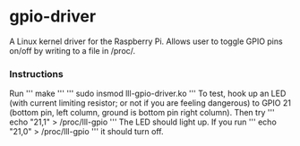 # gpio-driver
A Linux kernel driver for the Raspberry Pi. Allows user to toggle GPIO pins on/off by writing to a file in /proc/.
### Instructions
Run 
'''
make
'''
'''
sudo insmod lll-gpio-driver.ko
'''
To test, hook up an LED (with current limiting resistor; or not if you are feeling dangerous) to GPIO 21 (bottom pin, left column, ground is bottom pin right column). Then try
'''
echo "21,1" > /proc/lll-gpio
'''
The LED should light up. If you run 
'''
echo "21,0" > /proc/lll-gpio
'''
it should turn off.
